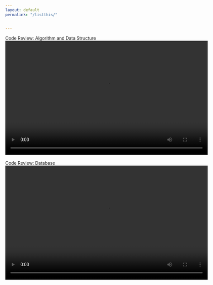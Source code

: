 ```yaml
---
layout: default
permalink: "/listthis/"


---
```




Code Review: Algorithm and Data Structure
<video width="640" height="360" controls>
  <source src="{{ site.baseurl }}\assets\algdata.mp4" type="video/mp4">
  Your browser does not support the video tag.
</video>
<br>
<br>
Code Review: Database
<video width="640" height="360" controls>
  <source src="{{ site.baseurl }}\assets\Databases.mp4" type="video/mp4">
  Your browser does not support the video tag.
</video>

